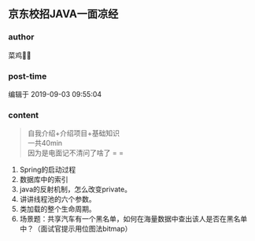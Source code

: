 ## 京东校招JAVA一面凉经
### author 
菜鸡🐔🐔
### post-time 

编辑于  2019-09-03 09:55:04
### content 
<div class="post-topic-des nc-post-content">
 <blockquote>
  <p>
   自我介绍+介绍项目+基础知识
   <br/>
   一共40min
   <br/>
   因为是电面记不清问了啥了 = =
  </p>
 </blockquote>
 <ol>
  <li>
   Spring的启动过程
  </li>
  <li>
   数据库中的索引
  </li>
  <li>
   java的反射机制，怎么改变private。
  </li>
  <li>
   讲讲线程池的六个参数。
  </li>
  <li>
   类加载的整个生命周期。
  </li>
  <li>
   场景题：共享汽车有一个黑名单，如何在海量数据中查出该人是否在黑名单中？（面试官提示用位图法bitmap）
  </li>
 </ol>
</div>
